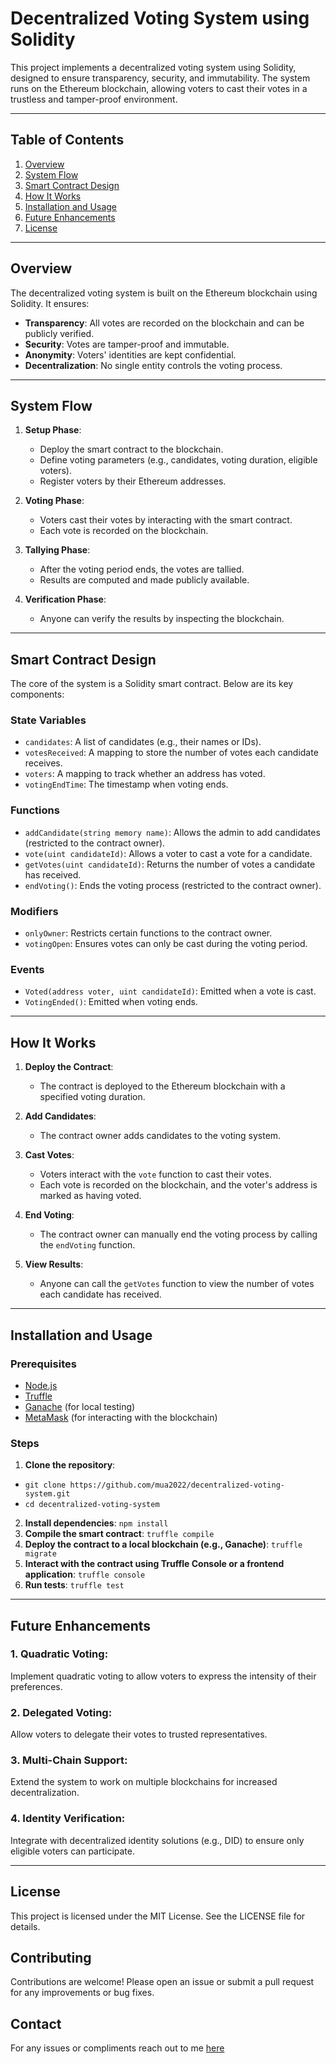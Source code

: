 # Decentralized Voting System using Solidity

This project implements a decentralized voting system using Solidity, designed to ensure transparency, security, and immutability. The system runs on the Ethereum blockchain, allowing voters to cast their votes in a trustless and tamper-proof environment.

---

## Table of Contents
1. [Overview](#overview)
2. [System Flow](#system-flow)
3. [Smart Contract Design](#smart-contract-design)
4. [How It Works](#how-it-works)
5. [Installation and Usage](#installation-and-usage)
6. [Future Enhancements](#future-enhancements)
7. [License](#license)

---

## Overview

The decentralized voting system is built on the Ethereum blockchain using Solidity. It ensures:
- **Transparency**: All votes are recorded on the blockchain and can be publicly verified.
- **Security**: Votes are tamper-proof and immutable.
- **Anonymity**: Voters' identities are kept confidential.
- **Decentralization**: No single entity controls the voting process.

---

## System Flow

1. **Setup Phase**:
   - Deploy the smart contract to the blockchain.
   - Define voting parameters (e.g., candidates, voting duration, eligible voters).
   - Register voters by their Ethereum addresses.

2. **Voting Phase**:
   - Voters cast their votes by interacting with the smart contract.
   - Each vote is recorded on the blockchain.

3. **Tallying Phase**:
   - After the voting period ends, the votes are tallied.
   - Results are computed and made publicly available.

4. **Verification Phase**:
   - Anyone can verify the results by inspecting the blockchain.

---

## Smart Contract Design

The core of the system is a Solidity smart contract. Below are its key components:

### State Variables
- `candidates`: A list of candidates (e.g., their names or IDs).
- `votesReceived`: A mapping to store the number of votes each candidate receives.
- `voters`: A mapping to track whether an address has voted.
- `votingEndTime`: The timestamp when voting ends.

### Functions
- `addCandidate(string memory name)`: Allows the admin to add candidates (restricted to the contract owner).
- `vote(uint candidateId)`: Allows a voter to cast a vote for a candidate.
- `getVotes(uint candidateId)`: Returns the number of votes a candidate has received.
- `endVoting()`: Ends the voting process (restricted to the contract owner).

### Modifiers
- `onlyOwner`: Restricts certain functions to the contract owner.
- `votingOpen`: Ensures votes can only be cast during the voting period.

### Events
- `Voted(address voter, uint candidateId)`: Emitted when a vote is cast.
- `VotingEnded()`: Emitted when voting ends.

---

## How It Works

1. **Deploy the Contract**:
   - The contract is deployed to the Ethereum blockchain with a specified voting duration.

2. **Add Candidates**:
   - The contract owner adds candidates to the voting system.

3. **Cast Votes**:
   - Voters interact with the `vote` function to cast their votes.
   - Each vote is recorded on the blockchain, and the voter's address is marked as having voted.

4. **End Voting**:
   - The contract owner can manually end the voting process by calling the `endVoting` function.

5. **View Results**:
   - Anyone can call the `getVotes` function to view the number of votes each candidate has received.

---

## Installation and Usage

### Prerequisites
- [Node.js](https://nodejs.org/)
- [Truffle](https://trufflesuite.com/)
- [Ganache](https://trufflesuite.com/ganache/) (for local testing)
- [MetaMask](https://metamask.io/) (for interacting with the blockchain)

### Steps
1. **Clone the repository**:
  - `git clone https://github.com/mua2022/decentralized-voting-system.git`
  - `cd decentralized-voting-system`
2. **Install dependencies**:
   `npm install`
3. **Compile the smart contract**:
  `truffle compile`
4. **Deploy the contract to a local blockchain (e.g., Ganache)**:
    `truffle migrate`
5. **Interact with the contract using Truffle Console or a frontend application**:
  `truffle console`
6. **Run tests**:
  `truffle test`
---
 ## Future Enhancements
 
 ### 1. Quadratic Voting:
  
  Implement quadratic voting to allow voters to express the intensity of their preferences.
  
### 2. Delegated Voting:
  
  Allow voters to delegate their votes to trusted representatives.
  
### 3. Multi-Chain Support:
  
  Extend the system to work on multiple blockchains for increased decentralization.
  
### 4. Identity Verification:

  Integrate with decentralized identity solutions (e.g., DID) to ensure only eligible voters can participate.
  
---

## License

This project is licensed under the MIT License. See the LICENSE file for details.

## Contributing

Contributions are welcome! Please open an issue or submit a pull request for any improvements or bug fixes.

## Contact

For any issues or compliments reach out to me [here](muaemmanuel2022@gmail.com)
